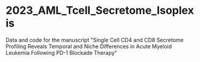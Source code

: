 # 2023_AML_Tcell_Secretome_Isoplexis
Data and code for the manuscript "Single Cell CD4 and CD8 Secretome Profiling Reveals Temporal and Niche Differences in Acute Myeloid Leukemia Following PD-1 Blockade Therapy"
